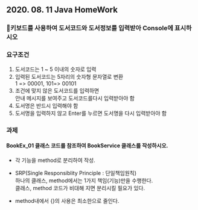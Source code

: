## 2020. 08. 11 Java HomeWork

### :balloon:키보드를 사용하여 도서코드와 도서정보를 입력받아 Console에 표시하시오
 
### 요구조건
1. 도서코드는 1 ~ 5 이내의 숫자로 입력
2. 입력된 도서코드는 5자리의 숫자형 문자열로 변환  
  	1 => 00001, 101=> 00101
3. 조건에 맞지 않은 도서코드를 입력하면   
 안내 메시지를 보여주고 도서코드를다시 입력받아야 함
4. 도서명은 반드시 입력해야 함
5. 도서명을 입력하지 않고 Enter를 누르면 도서명을 다시 입력받아야 함
 
### 과제
#### BookEx_01 클래스 코드를 참조하여 BookService 클래스를 작성하시오.
* 각 기능을 method로 분리하여 작성.
* SRP(Single Responsiblity Principle : 단일책임원칙)  
하나의 클래스, method에서는 1가지 책임(기능)만을 수행한다.  
클래스, method 코드가 비대해 지면 분리시킬 필요가 있다.

* method내에서 {}의 사용은 최소한으로 줄인다.
 
 